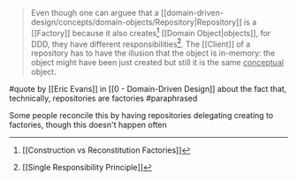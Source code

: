 > Even though one can arguee that a [[domain-driven-design/concepts/domain-objects/Repository|Repository]] is a [[Factory]] because it also creates[^1] [[Domain Object|objects]], for DDD, they have different responsibilities[^2].
> The [[Client]] of a repository has to have the illusion that the object is in-memory: the object might have been just created but still it is the same <u>conceptual</u> object.

#quote by [[Eric Evans]] in [[0 - Domain-Driven Design]] about the fact that, technically, repositories are factories #paraphrased

Some people reconcile this by having repositories delegating creating to factories, though this doesn't happen often

[^1]: [[Construction vs Reconstitution Factories]]

[^2]: [[Single Responsibility Principle]]
